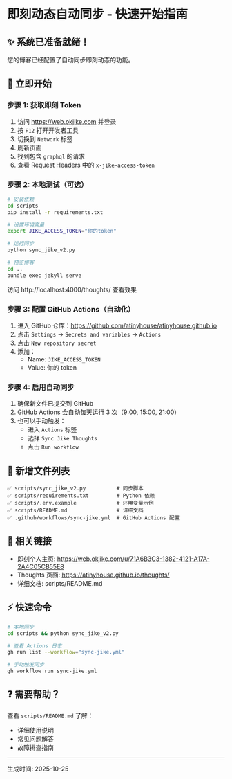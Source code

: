 # 即刻动态自动同步 - 快速开始指南

## ✨ 系统已准备就绪！

您的博客已经配置了自动同步即刻动态的功能。

## 🎯 立即开始

### 步骤 1: 获取即刻 Token

1. 访问 https://web.okjike.com 并登录
2. 按 `F12` 打开开发者工具
3. 切换到 `Network` 标签
4. 刷新页面
5. 找到包含 `graphql` 的请求
6. 查看 Request Headers 中的 `x-jike-access-token`

### 步骤 2: 本地测试（可选）

```bash
# 安装依赖
cd scripts
pip install -r requirements.txt

# 设置环境变量
export JIKE_ACCESS_TOKEN="你的token"

# 运行同步
python sync_jike_v2.py

# 预览博客
cd ..
bundle exec jekyll serve
```

访问 http://localhost:4000/thoughts/ 查看效果

### 步骤 3: 配置 GitHub Actions（自动化）

1. 进入 GitHub 仓库：https://github.com/atinyhouse/atinyhouse.github.io
2. 点击 `Settings` → `Secrets and variables` → `Actions`
3. 点击 `New repository secret`
4. 添加：
   - Name: `JIKE_ACCESS_TOKEN`
   - Value: 你的 token

### 步骤 4: 启用自动同步

1. 确保新文件已提交到 GitHub
2. GitHub Actions 会自动每天运行 3 次（9:00, 15:00, 21:00）
3. 也可以手动触发：
   - 进入 `Actions` 标签
   - 选择 `Sync Jike Thoughts`
   - 点击 `Run workflow`

## 📁 新增文件列表

```
✅ scripts/sync_jike_v2.py          # 同步脚本
✅ scripts/requirements.txt         # Python 依赖
✅ scripts/.env.example             # 环境变量示例
✅ scripts/README.md                # 详细文档
✅ .github/workflows/sync-jike.yml  # GitHub Actions 配置
```

## 🔗 相关链接

- 即刻个人主页: https://web.okjike.com/u/71A6B3C3-1382-4121-A17A-2A4C05CB55E8
- Thoughts 页面: https://atinyhouse.github.io/thoughts/
- 详细文档: scripts/README.md

## ⚡ 快速命令

```bash
# 本地同步
cd scripts && python sync_jike_v2.py

# 查看 Actions 日志
gh run list --workflow="sync-jike.yml"

# 手动触发同步
gh workflow run sync-jike.yml
```

## ❓ 需要帮助？

查看 `scripts/README.md` 了解：
- 详细使用说明
- 常见问题解答
- 故障排查指南

---

生成时间: 2025-10-25
